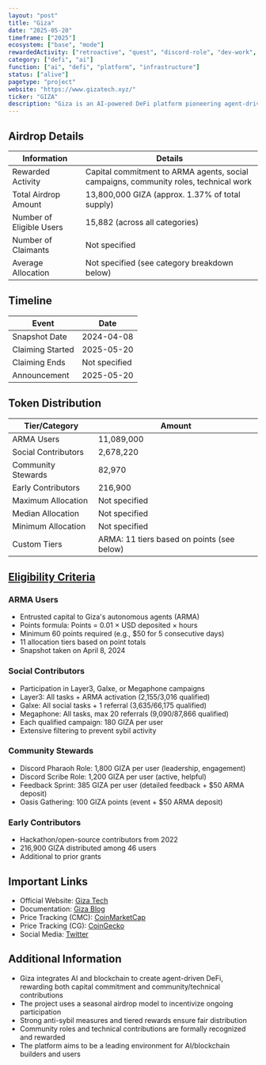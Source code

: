 ```yaml
---
layout: "post"
title: "Giza"
date: "2025-05-20"
timeframe: ["2025"]
ecosystem: ["base", "mode"]
rewardedActivity: ["retroactive", "quest", "discord-role", "dev-work", "content", "loyalty"]
category: ["defi", "ai"]
function: ["ai", "defi", "platform", "infrastructure"]
status: ["alive"]
pagetype: "project"
website: "https://www.gizatech.xyz/"
ticker: "GIZA"
description: "Giza is an AI-powered DeFi platform pioneering agent-driven finance, rewarding users for capital commitment, community engagement, and technical contributions."
---
```


## Airdrop Details

| Information              | Details                                                                              |
| ------------------------ | ------------------------------------------------------------------------------------ |
| Rewarded Activity        | Capital commitment to ARMA agents, social campaigns, community roles, technical work |
| Total Airdrop Amount     | 13,800,000 GIZA (approx. 1.37% of total supply)                                      |
| Number of Eligible Users | 15,882 (across all categories)                                                       |
| Number of Claimants      | Not specified                                                                        |
| Average Allocation       | Not specified (see category breakdown below)                                         |

## Timeline

| Event            | Date          |
| ---------------- | ------------- |
| Snapshot Date    | 2024-04-08    |
| Claiming Started | 2025-05-20    |
| Claiming Ends    | Not specified |
| Announcement     | 2025-05-20    |

## Token Distribution

| Tier/Category       | Amount                                     |
| ------------------- | ------------------------------------------ |
| ARMA Users          | 11,089,000                                 |
| Social Contributors | 2,678,220                                  |
| Community Stewards  | 82,970                                     |
| Early Contributors  | 216,900                                    |
| Maximum Allocation  | Not specified                              |
| Median Allocation   | Not specified                              |
| Minimum Allocation  | Not specified                              |
| Custom Tiers        | ARMA: 11 tiers based on points (see below) |

## [Eligibility Criteria](https://gizatech.xyz/blog/giza-airdrop)

### ARMA Users
- Entrusted capital to Giza's autonomous agents (ARMA)
- Points formula: Points = 0.01 × USD deposited × hours
- Minimum 60 points required (e.g., $50 for 5 consecutive days)
- 11 allocation tiers based on point totals
- Snapshot taken on April 8, 2024

### Social Contributors
- Participation in Layer3, Galxe, or Megaphone campaigns
- Layer3: All tasks + ARMA activation (2,155/3,016 qualified)
- Galxe: All social tasks + 1 referral (3,635/66,175 qualified)
- Megaphone: All tasks, max 20 referrals (9,090/87,866 qualified)
- Each qualified campaign: 180 GIZA per user
- Extensive filtering to prevent sybil activity

### Community Stewards
- Discord Pharaoh Role: 1,800 GIZA per user (leadership, engagement)
- Discord Scribe Role: 1,200 GIZA per user (active, helpful)
- Feedback Sprint: 385 GIZA per user (detailed feedback + $50 ARMA deposit)
- Oasis Gathering: 100 GIZA points (event + $50 ARMA deposit)

### Early Contributors
- Hackathon/open-source contributors from 2022
- 216,900 GIZA distributed among 46 users
- Additional to prior grants

## Important Links

- Official Website: [Giza Tech](https://www.gizatech.xyz/)
- Documentation: [Giza Blog](https://gizatech.xyz/blog/giza-airdrop)
- Price Tracking (CMC): [CoinMarketCap](https://coinmarketcap.com/currencies/giza/)
- Price Tracking (CG): [CoinGecko](https://www.coingecko.com/en/coins/giza)
- Social Media: [Twitter](https://x.com/gizatechxyz)

## Additional Information

- Giza integrates AI and blockchain to create agent-driven DeFi, rewarding both capital commitment and community/technical contributions
- The project uses a seasonal airdrop model to incentivize ongoing participation
- Strong anti-sybil measures and tiered rewards ensure fair distribution
- Community roles and technical contributions are formally recognized and rewarded
- The platform aims to be a leading environment for AI/blockchain builders and users

